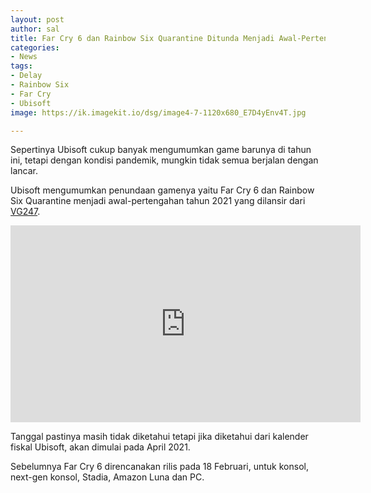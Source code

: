 ```yaml
---
layout: post
author: sal
title: Far Cry 6 dan Rainbow Six Quarantine Ditunda Menjadi Awal-Pertengahan 2021
categories:
- News
tags:
- Delay
- Rainbow Six
- Far Cry
- Ubisoft
image: https://ik.imagekit.io/dsg/image4-7-1120x680_E7D4yEnv4T.jpg

---
```

Sepertinya Ubisoft cukup banyak mengumumkan game barunya di tahun ini, tetapi dengan kondisi pandemik, mungkin tidak semua berjalan dengan lancar.

Ubisoft mengumumkan penundaan gamenya yaitu Far Cry 6 dan Rainbow Six Quarantine menjadi awal-pertengahan tahun 2021 yang dilansir dari [VG247](https://www.vg247.com/2020/10/29/far-cry-6-rainbow-six-quarantine-delayed-first-half-2021/).

<div class="embed-container">
<iframe width="560" height="315" src="https://www.youtube.com/embed/-IJuKT1mHO8" frameborder="0" allow="accelerometer; autoplay; clipboard-write; encrypted-media; gyroscope; picture-in-picture" allowfullscreen></iframe>
</div>

Tanggal pastinya masih tidak diketahui tetapi jika diketahui dari kalender fiskal Ubisoft, akan dimulai pada April 2021.

Sebelumnya Far Cry 6 direncanakan rilis pada 18 Februari, untuk konsol, next-gen konsol, Stadia, Amazon Luna dan PC.